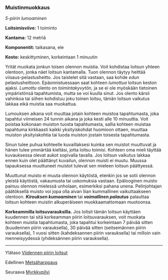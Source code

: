 ### Muistinmuokkaus

*5-piirin lumoaminen*

**Loitsimisviive:** 1 toiminto

**Kantama:** 12 metriä

**Komponentit:** taikasana, ele

**Kesto:** keskittyminen, korkeintaan 1 minuutin

Yrität muokata jonkun toisen olennon muistia. Voit kohdistaa loitsun yhteen olentoon, jonka näet loitsun kantamalla. Tuon olennon täytyy heittää viisaus-pelastusheitto. Jos taistelet sitä vastaan, saa kohde *edun* pelastusheittoon. Epäonnistuessaan saat kohteen *lumottua* loitsun keston ajaksi. *Lumottu* olento on *toimintakyvytön*, ja se ei ole myöskään tietoinen ympäristönsä tapahtumista, mutta se voi kuulla sinut. Jos olento kärsii vahinkoa tai siihen kohdistuu joku toinen loitsu, tämän loitsun vaikutus lakkaa eikä muistia saa muokattua.

Lumouksen aikana voit muuttaa jotain kohteen muistoa tapahtumasta, joka tapahtui viimeisen 24 tunnin aikana ja joka kesti alle 10 minuuttia. Voit poistaa kokonaan muiston tuosta tapahtumasta, sallia kohteen muistaa tapahtuma kirkkaasti kaikki yksityiskohdat huomioon ottaen, muuttaa muiston yksityiskohtia tai luoda muiston jostain toisesta tapahtumasta.

Sinun tulee puhua kohteelle kuvaillaksesi kuinka sen muistot muuttuvat ja hänen tulee ymmärtää kieltäsi, jotta loitsu toimisi. Kohteen oma mieli täyttää kuvauksessa olevat aukot sopivalla tavalla. Jos loitsun vaikutus lakkaa ennen kuin olet päättänyt kuvailun, olennon muisti ei muutu. Muussa tapauksessa muuttuneet muistot tulevat sen mieleen loitsun päättyessä.

Muuttunut muisto ei muuta olennon käytöstä, etenkin jos se sotii olennon yleistä käytöstä, vakaumusta tai uskomuksia vastaan. Epälooginen muisto painuu olennon mielessä unholaan, esimerkiksi pahana unena. Pelinjohtajan päätöksellä muisto voi jopa olla aivan liian kummallinen vaikuttaakseen olentoon. ***Kirouksen kumoaminen*** tai ***voimallinen palautus*** palauttaa loitsun kohteen muistin alkuperäiseen muokkaamattomaan muotoonsa.

**Korkeammilla loitsuvarauksilla.** Jos loitsit tämän loitsun käyttäen kuudennen tai sitä korkeamman piirin loitsuvarauksen, voit muokata kohteen muistia tapahtumasta, joka tapahtui korkeintaan 7 päivää sitten (kuudennen piirin varauksella), 30 päivää sitten (seitsemännen piirin varauksella), 1 vuosi sitten (kahdeksannen piirin varauksella) tai milloin vain menneisyydessä (yhdeksännen piirin varauksella). 

---

Ylätaso [Viidennen piirin loitsut](5_piirin_loitsut.md)

Edellinen [Metsäharppaus](Metsäharppaus.md)

Seuraava [Myrkkypilvi](Myrkkypilvi.md)

